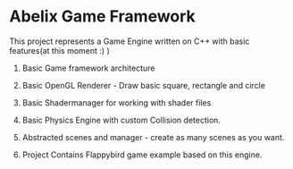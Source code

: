 # Abelix Game Framework
This project represents a Game Engine written on C++ with basic features(at this moment :) )
1. Basic Game framework architecture

2. Basic OpenGL Renderer - Draw basic square, rectangle and circle

3. Basic Shadermanager for working with shader files

4. Basic Physics Engine with custom Collision detection.

5. Abstracted scenes and manager - create as many scenes as you want.

6. Project Contains Flappybird game example based on this engine.
